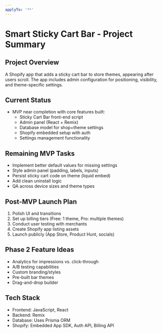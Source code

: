 ```yaml
---
applyTo: '**'
---
```

# Smart Sticky Cart Bar - Project Summary

## Project Overview
A Shopify app that adds a sticky cart bar to store themes, appearing after users scroll. The app includes admin configuration for positioning, visibility, and theme-specific settings.

## Current Status
- MVP near completion with core features built:
  - Sticky Cart Bar front-end script
  - Admin panel (React + Remix)
  - Database model for shop+theme settings
  - Shopify embedded setup with auth
  - Settings management functionality

## Remaining MVP Tasks
- Implement better default values for missing settings
- Style admin panel (padding, labels, inputs)
- Persist sticky cart code on theme (liquid embed)
- Add clean uninstall logic
- QA across device sizes and theme types

## Post-MVP Launch Plan
1. Polish UI and transitions
2. Set up billing tiers (Free: 1 theme, Pro: multiple themes)
3. Conduct user testing with merchants
4. Create Shopify app listing assets
5. Launch publicly (App Store, Product Hunt, socials)

## Phase 2 Feature Ideas
- Analytics for impressions vs. click-through
- A/B testing capabilities
- Custom branding/styles
- Pre-built bar themes
- Drag-and-drop builder

## Tech Stack
- Frontend: JavaScript, React
- Backend: Remix
- Database: Uses Prisma ORM
- Shopify: Embedded App SDK, Auth API, Billing API
